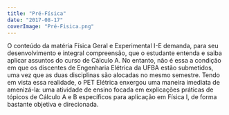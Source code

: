```yaml
---
title: "Pré-Física"
date: "2017-08-17"
coverImage: "Pré-Fisica.png"
---
```


O conteúdo da matéria Física Geral e Experimental I-E demanda, para seu desenvolvimento e integral compreensão, que o estudante entenda e saiba aplicar assuntos do curso de Cálculo A. No entanto, não é essa a condição em que os discentes de Engenharia Elétrica da UFBA estão submetidos, uma vez que as duas disciplinas são alocadas no mesmo semestre. Tendo em vista essa realidade, o PET Elétrica enxergou uma maneira imediata de amenizá-la: uma atividade de ensino focada em explicações práticas de tópicos de Cálculo A e B específicos para aplicação em Física I, de forma bastante objetiva e direcionada.
